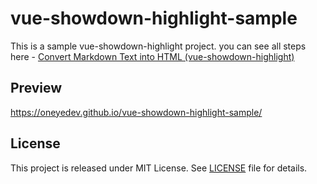 # vue-showdown-highlight-sample

This is a sample vue-showdown-highlight project. you can see all steps here - [Convert Markdown Text into HTML (vue-showdown-highlight)](https://oneyedev.github.io/article?id=convert-markdown-text-into-html-1)

## Preview
https://oneyedev.github.io/vue-showdown-highlight-sample/

## License
This project is released under MIT License. See [LICENSE](https://github.com/oneyedev/vue-showdown-highlight-sample/blob/master/LICENSE) file for details.
